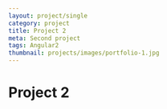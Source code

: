 ```yaml
---
layout: project/single
category: project
title: Project 2
meta: Second project
tags: Angular2
thumbnail: projects/images/portfolio-1.jpg
---
```


# Project 2